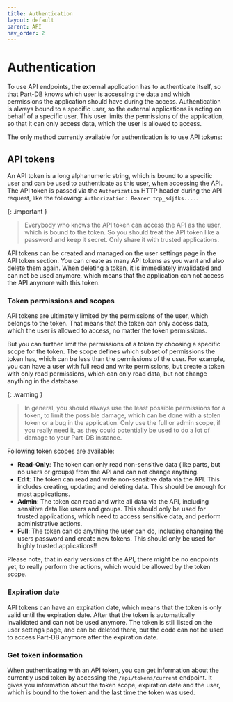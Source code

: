 ```yaml
---
title: Authentication
layout: default
parent: API
nav_order: 2
---
```


# Authentication

To use API endpoints, the external application has to authenticate itself, so that Part-DB knows which user is accessing
the data and which permissions
the application should have during the access. Authentication is always bound to a specific user, so the external
applications is acting on behalf of a
specific user. This user limits the permissions of the application, so that it can only access data, which the user is
allowed to access.

The only method currently available for authentication is to use API tokens:

## API tokens

An API token is a long alphanumeric string, which is bound to a specific user and can be used to authenticate as this
user, when accessing the API.
The API token is passed via the `Authorization` HTTP header during the API request, like the
following: `Authorization: Bearer tcp_sdjfks....`.

{: .important }
> Everybody who knows the API token can access the API as the user, which is bound to the token. So you should treat the
> API token like a password
> and keep it secret. Only share it with trusted applications.

API tokens can be created and managed on the user settings page in the API token section. You can create as many API
tokens as you want and also delete them again.
When deleting a token, it is immediately invalidated and can not be used anymore, which means that the application can
not access the API anymore with this token.

### Token permissions and scopes

API tokens are ultimately limited by the permissions of the user, which belongs to the token. That means that the token
can only access data, which the user is allowed to access, no matter the token permissions.

But you can further limit the permissions of a token by choosing a specific scope for the token. The scope defines which
subset of permissions the token has, which can be less than the permissions of the user. For example, you can have a
user
with full read and write permissions, but create a token with only read permissions, which can only read data, but not
change anything in the database.

{: .warning }
> In general, you should always use the least possible permissions for a token, to limit the possible damage, which can
> be done with a stolen token or a bug in the application.
> Only use the full or admin scope, if you really need it, as they could potentially be used to do a lot of damage to
> your Part-DB instance.

Following token scopes are available:

* **Read-Only**: The token can only read non-sensitive data (like parts, but no users or groups) from the API and can
  not change anything.
* **Edit**: The token can read and write non-sensitive data via the API. This includes creating, updating and deleting
  data. This should be enough for most applications.
* **Admin**: The token can read and write all data via the API, including sensitive data like users and groups. This
  should only be used for trusted applications, which need to access sensitive data, and perform administrative actions.
* **Full**: The token can do anything the user can do, including changing the users password and create new tokens. This
  should only be used for highly trusted applications!!

Please note, that in early versions of the API, there might be no endpoints yet, to really perform the actions, which
would be allowed by the token scope.

### Expiration date

API tokens can have an expiration date, which means that the token is only valid until the expiration date. After that
the token is automatically invalidated and can not be used anymore. The token is still listed on the user settings page,
and can be deleted there, but the code can not be used to access Part-DB anymore after the expiration date.

### Get token information

When authenticating with an API token, you can get information about the currently used token by accessing
the `/api/tokens/current` endpoint.
It gives you information about the token scope, expiration date and the user, which is bound to the token and the last
time the token was used.